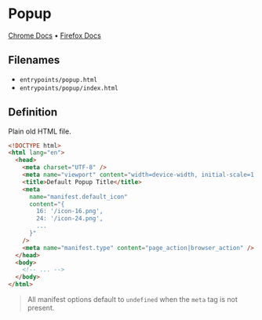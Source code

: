 # Popup

[Chrome Docs](https://developer.chrome.com/docs/extensions/reference/action/) &bull; [Firefox Docs](https://developer.mozilla.org/en-US/docs/Mozilla/Add-ons/WebExtensions/manifest.json/action)

## Filenames

- `entrypoints/popup.html`
- `entrypoints/popup/index.html`

## Definition

Plain old HTML file.

```html
<!DOCTYPE html>
<html lang="en">
  <head>
    <meta charset="UTF-8" />
    <meta name="viewport" content="width=device-width, initial-scale=1.0" />
    <title>Default Popup Title</title>
    <meta
      name="manifest.default_icon"
      content="{
        16: '/icon-16.png',
        24: '/icon-24.png',
        ...
      }"
    />
    <meta name="manifest.type" content="page_action|browser_action" />
  </head>
  <body>
    <!-- ... -->
  </body>
</html>
```

> All manifest options default to `undefined` when the `meta` tag is not present.
